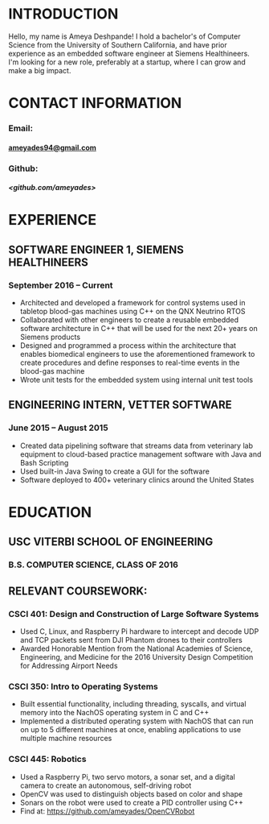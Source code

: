 # INTRODUCTION

Hello, my name is Ameya Deshpande! I hold a bachelor's of Computer Science from the University of Southern California, and have prior experience as an embedded software engineer at Siemens Healthineers. I'm looking for a new role, preferably at a startup, where I can grow and make a big impact. 

# CONTACT INFORMATION

### Email:
#### <ameyades94@gmail.com>
### Github:
##### <github.com/ameyades>


# EXPERIENCE		

## SOFTWARE ENGINEER 1, SIEMENS HEALTHINEERS
### September 2016 –  Current
- Architected and developed a framework for control systems used in tabletop blood-gas machines using C++ on the QNX Neutrino RTOS
- Collaborated with other engineers to create a reusable embedded software architecture in C++ that will be used for the next 20+ years on Siemens products   
- Designed and programmed a process within the architecture that enables biomedical engineers to use the aforementioned framework to create procedures and define responses to real-time events in the  blood-gas machine
- Wrote unit tests for the embedded system using internal unit test tools

## ENGINEERING INTERN, VETTER SOFTWARE
### June 2015 – August 2015
- Created data pipelining software that streams data from veterinary lab equipment to cloud-based practice management software with Java and Bash Scripting
- Used built-in Java Swing to create a GUI for the software
- Software deployed to 400+ veterinary clinics around the United States

# EDUCATION		

## USC VITERBI SCHOOL OF ENGINEERING 
### B.S. COMPUTER SCIENCE, CLASS OF 2016
## RELEVANT COURSEWORK:
###	CSCI 401: Design and Construction of Large Software Systems
- Used C, Linux, and Raspberry Pi hardware to intercept and decode UDP and TCP packets sent from DJI Phantom drones to their controllers
- Awarded Honorable Mention from the National Academies of Science, Engineering, and Medicine for the 2016 University Design Competition for Addressing Airport Needs

###	CSCI 350: Intro to Operating Systems
- Built essential functionality, including threading, syscalls, and virtual memory into the NachOS operating system in C and C++
- Implemented a distributed operating system with NachOS that can run on up to 5 different machines at once, enabling applications to use multiple machine resources

###	CSCI 445: Robotics
- Used a Raspberry Pi, two servo motors, a sonar set, and a digital camera to create an autonomous, self-driving robot 
- OpenCV was used to distinguish objects based on color and shape
- Sonars on the robot were used to create a PID controller using C++ 
- Find at: https://github.com/ameyades/OpenCVRobot




